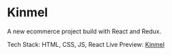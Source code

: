 # Kinmel
A new ecommerce project build with React and Redux.

Tech Stack: HTML, CSS, JS, React
Live Preview: <a href="https://kinmel/netlify.app">Kinmel</a>

